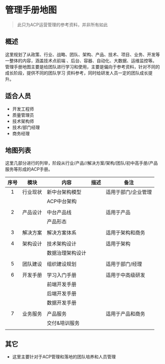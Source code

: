 # 管理手册地图

> 此只为ACP运营管理的参考资料，并非所有如此

## 概述

这里规划了从政策、行业、战略、团队、架构、产品、技术、项目、业务、开发等一整体的内容，涵盖技术点前端
、后台、容器、自动化、大数据、运维监控等。
管理手册地图主要是给团队进行学习和使用，主要是偏向于参考资料，针对不同的成长阶段，提供不同的团队学习
资料参考，同时给研发人员一定的团队成长提升。

## 适合人员

- 开发工程师
- 质量管理员
- 技术架构师
- 技术/部门经理
- 商务经理

## 地图列表

这里几部分进行的列举，阶段从行业/产品//解决方案/架构/团队/初中高手册/产品服务等形成的ACP手册。

| 序号 | 模块     | 内容             | 描述 | 备注              |
|:----:|----------|------------------|------|-------------------|
| 1    | 行业现状 | 新中台架构模型   |      | 适用于部门/企业管理 |
|      |          | ACP中台架构      |      |                   |
|      |          |                  |      |                   |
| 2    | 产品设计 | 中台产品线       |      | 适用于产品        |
|      |          | 产品形态         |      |                   |
|      |          |                  |      |                   |
| 3    | 解决方案 | 解决方案体系     |      | 适用于架构和商务  |
|      |          |                  |      |                   |
| 4    | 架构设计 | 技术架构设计     |      | 适用于架构        |
|      |          | 数据治理架构设计 |      |                   |
|      |          |                  |      |                   |
| 5    | 团队建设 | 组织建设规划     |      | 适用于部门/经理   |
|      |          |                  |      |                   |
| 6    | 开发手册 | 学习入门手册     |      | 适用于中高级研发  |
|      |          | 前端开发手册     |      |                   |
|      |          | 后端开发手册     |      |                   |
|      |          | 数据开发手册     |      |                   |
|      |          |                  |      |                   |
| 7    | 业务服务 | 产品服务         |      | 适用于产品和商务  |
|      |          | 交付&培训服务    |      |                   |
|      |          |                  |      |                   |


## 其它

- 这里主要针对于ACP管理和落地的团队培养和人员管理


